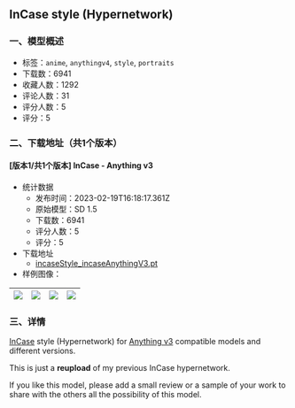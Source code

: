 ## InCase style (Hypernetwork)
### 一、模型概述

- 标签：`anime`, `anythingv4`, `style`, `portraits`
- 下载数：6941
- 收藏人数：1292
- 评论人数：31
- 评分人数：5
- 评分：5

### 二、下载地址（共1个版本）

#### [版本1/共1个版本] InCase - Anything v3

- 统计数据
  - 发布时间：2023-02-19T16:18:17.361Z
  - 原始模型：SD 1.5
  - 下载数：6941
  - 评分人数：5
  - 评分：5
- 下载地址
  - [incaseStyle_incaseAnythingV3.pt](https://civitai.com/api/download/models/5938)
- 样例图像：

| <img src="https://image.civitai.com/xG1nkqKTMzGDvpLrqFT7WA/732fe755-4c0d-4c50-37ea-0a39baa0e300/width=450/58676.jpeg" /> | <img src="https://image.civitai.com/xG1nkqKTMzGDvpLrqFT7WA/b0aabd88-3a7e-4958-ef93-c6ed8c030000/width=450/50441.jpeg" /> | <img src="https://image.civitai.com/xG1nkqKTMzGDvpLrqFT7WA/5594c01d-2c6b-48e6-fc2a-b188b6b1e500/width=450/58678.jpeg" /> | <img src="https://image.civitai.com/xG1nkqKTMzGDvpLrqFT7WA/f2b6c6cb-3fca-454f-f419-39f987815300/width=450/50287.jpeg" /> |
| ---- | ---- | ---- | ---- |


### 三、详情
<p><a target="_blank" rel="ugc" href="https://twitter.com/InCaseArt">InCase</a> style (Hypernetwork) for <a target="_blank" rel="ugc" href="https://civitai.com/models/66/anything-v3">Anything v3</a> compatible models and different versions.</p><p>This is just a <strong>reupload</strong> of my previous InCase hypernetwork.</p><p>If you like this model, please add a small review or a sample of your work to share with the others all the possibility of this model.</p>